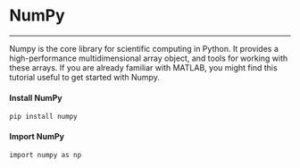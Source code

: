 # NumPy
---

Numpy is the core library for scientific computing in Python. It provides a high-performance multidimensional array object, and tools for working with these arrays. If you are already familiar with MATLAB, you might find this tutorial useful to get started with Numpy.

#### Install NumPy
~~~~
pip install numpy
~~~~

#### Import NumPy
~~~~
import numpy as np
~~~~

